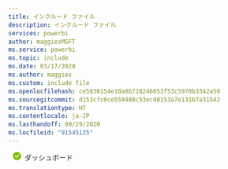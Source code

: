 ```yaml
---
title: インクルード ファイル
description: インクルード ファイル
services: powerbi
author: maggiesMSFT
ms.service: powerbi
ms.topic: include
ms.date: 03/17/2020
ms.author: maggies
ms.custom: include file
ms.openlocfilehash: ce5830154e10a0b728246053f53c5978b3342a50
ms.sourcegitcommit: d153cfc0ce559480c53ec48153a7e131b7a31542
ms.translationtype: HT
ms.contentlocale: ja-JP
ms.lasthandoff: 09/29/2020
ms.locfileid: "91545135"
---
```

![適用対象:](media/yes.png) ダッシュボード